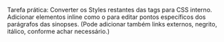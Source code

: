 Tarefa prática:
Converter os Styles restantes das tags para CSS interno. 
Adicionar elementos inline como o <span> para editar pontos específicos dos parágrafos das sinopses. (Pode adicionar também links externos, negrito, itálico, conforme achar necessário.)  